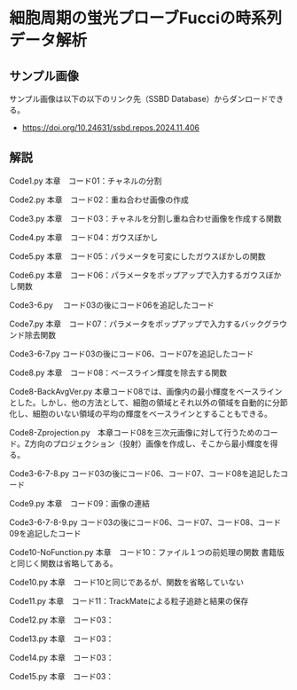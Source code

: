 # 細胞周期の蛍光プローブFucciの時系列データ解析



## サンプル画像

サンプル画像は以下の以下のリンク先（SSBD Database）からダンロードできる。

- https://doi.org/10.24631/ssbd.repos.2024.11.406



## 解説

Code1.py      本章　コード01：チャネルの分割

Code2.py      本章　コード02：重ね合わせ画像の作成

Code3.py      本章　コード03：チャネルを分割し重ね合わせ画像を作成する関数

Code4.py      本章　コード04：ガウスぼかし

Code5.py      本章　コード05：パラメータを可変にしたガウスぼかしの関数

Code6.py      本章　コード06：パラメータをポップアップで入力するガウスぼかし関数

Code3-6.py         　コード03の後にコード06を追記したコード

Code7.py      本章　コード07：パラメータをポップアップで入力するバックグラウンド除去関数

Code3-6-7.py        コード03の後にコード06、コード07を追記したコード

Code8.py      本章　コード08：ベースライン輝度を除去する関数

Code8-BackAvgVer.py  本章コード08では、画像内の最小輝度をベースラインとした。しかし、他の方法として、細胞の領域とそれ以外の領域を自動的に分節化し、細胞のいない領域の平均の輝度をベースラインとすることもできる。

Code8-Zprojection.py　本章コード08を三次元画像に対して行うためのコード。Z方向のプロジェクション（投射）画像を作成し、そこから最小輝度を得る。

Code3-6-7-8.py        コード03の後にコード06、コード07、コード08を追記したコード

Code9.py      本章　コード09：画像の連結

Code3-6-7-8-9.py      コード03の後にコード06、コード07、コード08、コード09を追記したコード

Code10-NoFunction.py      本章　コード10：ファイル１つの前処理の関数  書籍版と同じく関数は省略してある。

Code10.py  本章　コード10と同じであるが、関数を省略していない

Code11.py      本章　コード11：TrackMateによる粒子追跡と結果の保存

Code12.py      本章　コード03：

Code13.py      本章　コード03：

Code14.py      本章　コード03：

Code15.py      本章　コード03：


